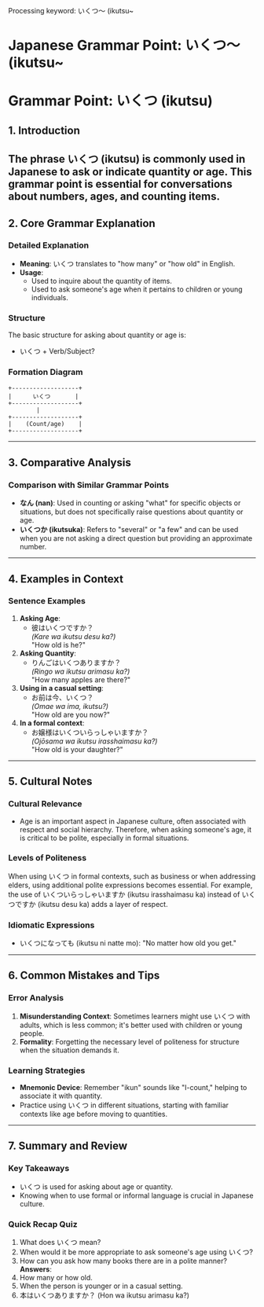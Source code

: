 Processing keyword: いくつ～ (ikutsu~
# Japanese Grammar Point: いくつ～ (ikutsu~
# Grammar Point: いくつ (ikutsu)
## 1. Introduction
The phrase いくつ (ikutsu) is commonly used in Japanese to ask or indicate quantity or age. This grammar point is essential for conversations about numbers, ages, and counting items.
---
## 2. Core Grammar Explanation
### Detailed Explanation
- **Meaning**: いくつ translates to "how many" or "how old" in English.
- **Usage**:
  - Used to inquire about the quantity of items.
  - Used to ask someone's age when it pertains to children or young individuals.
### Structure
The basic structure for asking about quantity or age is:
- いくつ + Verb/Subject?
### Formation Diagram
```
+-------------------+
|      いくつ       |
+-------------------+
        |
+-------------------+
|    (Count/age)    |
+-------------------+
```
---
## 3. Comparative Analysis
### Comparison with Similar Grammar Points
- **なん (nan)**: Used in counting or asking "what" for specific objects or situations, but does not specifically raise questions about quantity or age.
- **いくつか (ikutsuka)**: Refers to "several" or "a few" and can be used when you are not asking a direct question but providing an approximate number.
---
## 4. Examples in Context
### Sentence Examples
1. **Asking Age**:
   - 彼はいくつですか？  
     *(Kare wa ikutsu desu ka?)*  
     "How old is he?"
2. **Asking Quantity**:
   - りんごはいくつありますか？  
     *(Ringo wa ikutsu arimasu ka?)*  
     "How many apples are there?"
3. **Using in a casual setting**:
   - お前は今、いくつ？  
     *(Omae wa ima, ikutsu?)*  
     "How old are you now?"
4. **In a formal context**:
   - お嬢様はいくついらっしゃいますか？  
     *(Ojōsama wa ikutsu irasshaimasu ka?)*  
     "How old is your daughter?"
---
## 5. Cultural Notes
### Cultural Relevance
- Age is an important aspect in Japanese culture, often associated with respect and social hierarchy. Therefore, when asking someone's age, it is critical to be polite, especially in formal situations.
### Levels of Politeness
When using いくつ in formal contexts, such as business or when addressing elders, using additional polite expressions becomes essential. For example, the use of いくついらっしゃいますか (ikutsu irasshaimasu ka) instead of いくつですか (ikutsu desu ka) adds a layer of respect.
### Idiomatic Expressions
- いくつになっても (ikutsu ni natte mo): "No matter how old you get."
---
## 6. Common Mistakes and Tips
### Error Analysis
1. **Misunderstanding Context**: Sometimes learners might use いくつ with adults, which is less common; it's better used with children or young people.
2. **Formality**: Forgetting the necessary level of politeness for structure when the situation demands it.
### Learning Strategies
- **Mnemonic Device**: Remember "ikun" sounds like "I-count," helping to associate it with quantity.
- Practice using いくつ in different situations, starting with familiar contexts like age before moving to quantities.
---
## 7. Summary and Review
### Key Takeaways
- いくつ is used for asking about age or quantity.
- Knowing when to use formal or informal language is crucial in Japanese culture.
### Quick Recap Quiz
1. What does いくつ mean?
2. When would it be more appropriate to ask someone's age using いくつ?
3. How can you ask how many books there are in a polite manner?
**Answers**:
1. How many or how old.
2. When the person is younger or in a casual setting.
3. 本はいくつありますか？ (Hon wa ikutsu arimasu ka?)
